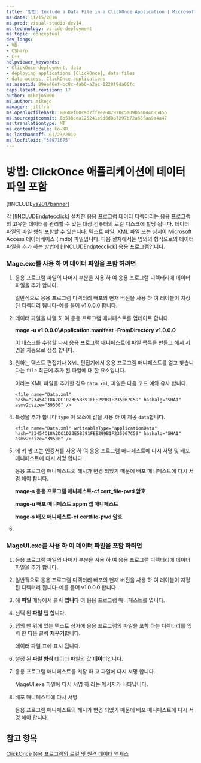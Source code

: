 ```yaml
---
title: '방법: Include a Data File in a ClickOnce Application | Microsoft Docs'
ms.date: 11/15/2016
ms.prod: visual-studio-dev14
ms.technology: vs-ide-deployment
ms.topic: conceptual
dev_langs:
- VB
- CSharp
- C++
helpviewer_keywords:
- ClickOnce deployment, data
- deploying applications [ClickOnce], data files
- data access, ClickOnce applications
ms.assetid: 89ee46ef-bc8c-4ab0-a2ac-1220f9da06fc
caps.latest.revision: 17
author: mikejo5000
ms.author: mikejo
manager: jillfra
ms.openlocfilehash: 8868ef00c9d7ffee7687970c5a09b6a044c85455
ms.sourcegitcommit: 8b538eea125241e9d6d8b7297b72a66faa9a4a47
ms.translationtype: MT
ms.contentlocale: ko-KR
ms.lasthandoff: 01/23/2019
ms.locfileid: "58971675"
---
```

# <a name="how-to-include-a-data-file-in-a-clickonce-application"></a>방법: ClickOnce 애플리케이션에 데이터 파일 포함
[!INCLUDE[vs2017banner](../includes/vs2017banner.md)]

각 [!INCLUDE[ndptecclick](../includes/ndptecclick-md.md)] 설치한 응용 프로그램 데이터 디렉터리는 응용 프로그램의 고유한 데이터를 관리할 수 있는 대상 컴퓨터의 로컬 디스크에 할당 됩니다. 데이터 파일의 파일 형식 포함할 수 있습니다: 텍스트 파일, XML 파일 또는 심지어 Microsoft Access 데이터베이스 (.mdb) 파일입니다. 다음 절차에서는 임의의 형식으로의 데이터 파일을 추가 하는 방법에 [!INCLUDE[ndptecclick](../includes/ndptecclick-md.md)] 응용 프로그램입니다.  
  
### <a name="to-include-a-data-file-by-using-mageexe"></a>Mage.exe를 사용 하 여 데이터 파일을 포함 하려면  
  
1. 응용 프로그램 파일의 나머지 부분을 사용 하 여 응용 프로그램 디렉터리에 데이터 파일을 추가 합니다.  
  
    일반적으로 응용 프로그램 디렉터리 배포의 현재 버전을 사용 하 여 레이블이 지정 된 디렉터리 됩니다-예를 들어 v1.0.0.0 합니다.  
  
2. 데이터 파일을 나열 하 여 응용 프로그램 매니페스트를 업데이트 합니다.  
  
    **mage -u v1.0.0.0\Application.manifest -FromDirectory v1.0.0.0**  
  
    이 태스크를 수행할 다시 응용 프로그램 매니페스트에 파일 목록을 만들고 해시 서명을 자동으로 생성 합니다.  
  
3. 원하는 텍스트 편집기나 XML 편집기에서 응용 프로그램 매니페스트를 열고 찾습니다는 `file` 최근에 추가 된 파일에 대 한 요소입니다.  
  
    이라는 XML 파일을 추가한 경우 `Data.xml`, 파일은 다음 코드 예와 유사 합니다.  
  
   `<file name="Data.xml" hash="23454C18A2DC1D23E5B391FEE299B1F235067C59" hashalg="SHA1" asmv2:size="39500" />`  
  
4. 특성을 추가 합니다 `type` 이 요소에 값을 사용 하 여 제공 `data`합니다.  
  
   `<file name="Data.xml" writeableType="applicationData" hash="23454C18A2DC1D23E5B391FEE299B1F235067C59" hashalg="SHA1" asmv2:size="39500" />`  
  
5. 에 키 쌍 또는 인증서를 사용 하 여 응용 프로그램 매니페스트에 다시 서명 및 배포 매니페스트에 다시 서명 합니다.  
  
    응용 프로그램 매니페스트의 해시가 변경 되었기 때문에 배포 매니페스트에 다시 서명 해야 합니다.  
  
    **mage-s 응용 프로그램 매니페스트-cf cert_file-pwd 암호**  
  
    **mage-u 배포 매니페스트 appm 앱 매니페스트**  
  
    **mage-s 배포 매니페스트-cf certfile-pwd 암호**  
  
6. 
  
### <a name="to-include-a-data-file-by-using-mageuiexe"></a>MageUI.exe를 사용 하 여 데이터 파일을 포함 하려면  
  
1.  응용 프로그램 파일의 나머지 부분을 사용 하 여 응용 프로그램 디렉터리에 데이터 파일을 추가 합니다.  
  
2.  일반적으로 응용 프로그램 디렉터리 배포의 현재 버전을 사용 하 여 레이블이 지정 된 디렉터리 됩니다-예를 들어 v1.0.0.0 합니다.  
  
3.  에 **파일** 메뉴에서 클릭 **엽니다** 여 응용 프로그램 매니페스트를 엽니다.  
  
4.  선택 된 **파일** 탭 합니다.  
  
5.  탭의 맨 위에 있는 텍스트 상자에 응용 프로그램의 파일을 포함 하는 디렉터리를 입력 한 다음 클릭 **채우기**합니다.  
  
     데이터 파일 표에 표시 됩니다.  
  
6.  설정 된 **파일 형식** 데이터 파일의 값 **데이터**입니다.  
  
7.  응용 프로그램 매니페스트를 저장 하 고 파일에 다시 서명 합니다.  
  
     MageUI.exe 파일에 다시 서명 하 라는 메시지가 나타납니다.  
  
8.  배포 매니페스트에 다시 서명  
  
     응용 프로그램 매니페스트의 해시가 변경 되었기 때문에 배포 매니페스트에 다시 서명 해야 합니다.  
  
## <a name="see-also"></a>참고 항목  
 [ClickOnce 응용 프로그램의 로컬 및 원격 데이터 액세스](../deployment/accessing-local-and-remote-data-in-clickonce-applications.md)
